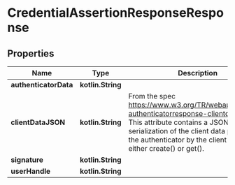 
# CredentialAssertionResponseResponse

## Properties
Name | Type | Description | Notes
------------ | ------------- | ------------- | -------------
**authenticatorData** | **kotlin.String** |  |  [optional]
**clientDataJSON** | **kotlin.String** | From the spec https://www.w3.org/TR/webauthn/#dom-authenticatorresponse-clientdatajson This attribute contains a JSON serialization of the client data passed to the authenticator by the client in its call to either create() or get(). |  [optional]
**signature** | **kotlin.String** |  |  [optional]
**userHandle** | **kotlin.String** |  |  [optional]



